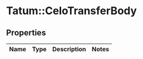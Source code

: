 # Tatum::CeloTransferBody

## Properties
Name | Type | Description | Notes
------------ | ------------- | ------------- | -------------

